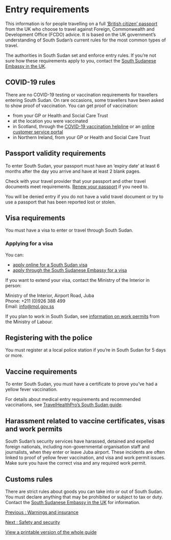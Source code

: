# Entry requirements

This information is for people travelling on a full [‘British citizen’ passport](https://www.gov.uk/types-of-british-nationality) from the UK who choose to travel against Foreign, Commonwealth and Development Office (FCDO) advice. It is based on the UK government’s understanding of South Sudan’s current rules for the most common types of travel.

The authorities in South Sudan set and enforce entry rules. If you’re not sure how these requirements apply to you, contact the [South Sudanese Embassy in the UK](https://embrss.org.uk/).

## COVID-19 rules

There are no COVID-19 testing or vaccination requirements for travellers entering South Sudan. On rare occasions, some travellers have been asked to show proof of vaccination. You can get proof of vaccination:

* from your GP or Health and Social Care Trust
* at the location you were vaccinated
* in Scotland, through the [COVID-19 vaccination helpline](https://publichealthscotland.scot/our-areas-of-work/health-protection/infectious-diseases/covid-19/covid-19-vaccinations/covid-19-vaccine-information-and-resources/vaccine-resources-in-other-languages-and-alternative-formats/) or an [online customer service portal](https://vacs.nhs.scot/csp)
* in Northern Ireland, from your GP or Health and Social Care Trust

## Passport validity requirements

To enter South Sudan, your passport must have an ‘expiry date’ at least 6 months after the day you arrive and have at least 2 blank pages.

Check with your travel provider that your passport and other travel documents meet requirements. [Renew your passport](https://www.gov.uk/renew-adult-passport/renew) if you need to.

You will be denied entry if you do not have a valid travel document or try to use a passport that has been reported lost or stolen.

## Visa requirements

You must have a visa to enter or travel through South Sudan.

### Applying for a visa

You can:

* [apply online for a South Sudan visa](https://evisa.gov.ss/)
* [apply through the South Sudanese Embassy for a visa](https://embrss.org.uk/immigration-and-passports/visa-information-requirements)

If you want to extend your visa, contact the Ministry of the Interior in person:

Ministry of the Interior, Airport Road, Juba  
Phone: +211 (0)926 388 499  
Email: [info@mol.gov.ss](mailto:info@mol.gov.ss)

If you plan to work in South Sudan, see [information on work permits](http://mol.gov.ss/page/work-permit-applications) from the Ministry of Labour.

## Registering with the police

You must register at a local police station if you’re in South Sudan for 5 days or more.

## Vaccine requirements

To enter South Sudan, you must have a certificate to prove you’ve had a yellow fever vaccination.

For details about medical entry requirements and recommended vaccinations, see [TravelHealthPro’s South Sudan guide](https://travelhealthpro.org.uk/country/202/south-sudan#Vaccine_Recommendations).

## Harassment related to vaccine certificates, visas and work permits

South Sudan’s security services have harassed, detained and expelled foreign nationals, including non-governmental organisation staff and journalists, when they enter or leave Juba airport. These incidents are often linked to proof of yellow fever vaccination, and visa and work permit issues. Make sure you have the correct visa and any required work permit.

## Customs rules

There are strict rules about goods you can take into or out of South Sudan. You must declare anything that may be prohibited or subject to tax or duty. Contact the [South Sudanese Embassy in the UK](https://embrss.org.uk/) for information.

[Previous
:
Warnings and insurance](/foreign-travel-advice/south-sudan)

[Next
:
Safety and security](/foreign-travel-advice/south-sudan/safety-and-security)

[View a printable version of the whole guide](/foreign-travel-advice/south-sudan/print)